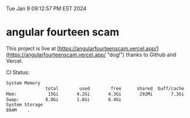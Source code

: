 Tue Jan  9 09:12:57 PM EST 2024

# angular fourteen scam


This project is live at [https://angularfourteenscam.vercel.app/](https://angularfourteenscam.vercel.app/ "dog!") thanks to Github and Vercel.

CI Status: 

```bash
System Memory
               total        used        free      shared  buff/cache   available
Mem:            15Gi       4.2Gi       4.3Gi       292Mi       7.3Gi        11Gi
Swap:          8.0Gi       1.6Gi       6.4Gi
System Storage
894M	.
```
